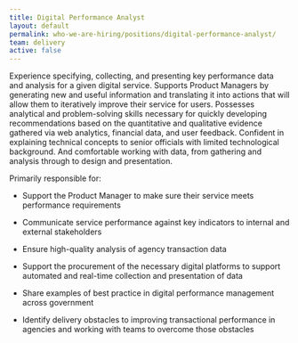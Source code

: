 ```yaml
---
title: Digital Performance Analyst
layout: default
permalink: who-we-are-hiring/positions/digital-performance-analyst/
team: delivery
active: false
---
```


Experience specifying, collecting, and presenting key performance data
and analysis for a given digital service. Supports Product Managers by
generating new and useful information and translating it into actions
that will allow them to iteratively improve their service for users.
Possesses analytical and problem-solving skills necessary for quickly
developing recommendations based on the quantitative and qualitative
evidence gathered via web analytics, financial data, and user feedback.
Confident in explaining technical concepts to senior officials with
limited technological background. And comfortable working with data,
from gathering and analysis through to design and presentation.

Primarily responsible for:

-   Support the Product Manager to make sure their service meets
performance requirements

-   Communicate service performance against key indicators to internal
and external stakeholders

-   Ensure high-quality analysis of agency transaction data

-   Support the procurement of the necessary digital platforms to
support automated and real-time collection and presentation of
data

-   Share examples of best practice in digital performance management
across government

-   Identify delivery obstacles to improving transactional performance
in agencies and working with teams to overcome those obstacles
